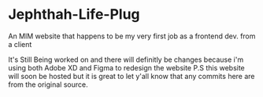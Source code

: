 # Jephthah-Life-Plug
An MlM website that happens to be my very first job as a frontend dev. from a client

It's Still Being worked on and there will definitly be changes because i'm using both Adobe XD and Figma to redesign the website
P.S this website will soon be hosted but it is great to let y'all know that any commits here are from the original source.
